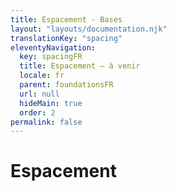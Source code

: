 ```yaml
---
title: Espacement - Bases
layout: "layouts/documentation.njk"
translationKey: "spacing"
eleventyNavigation:
  key: spacingFR
  title: Espacement — à venir
  locale: fr
  parent: foundationsFR
  url: null
  hideMain: true
  order: 2
permalink: false
---
```


# Espacement
